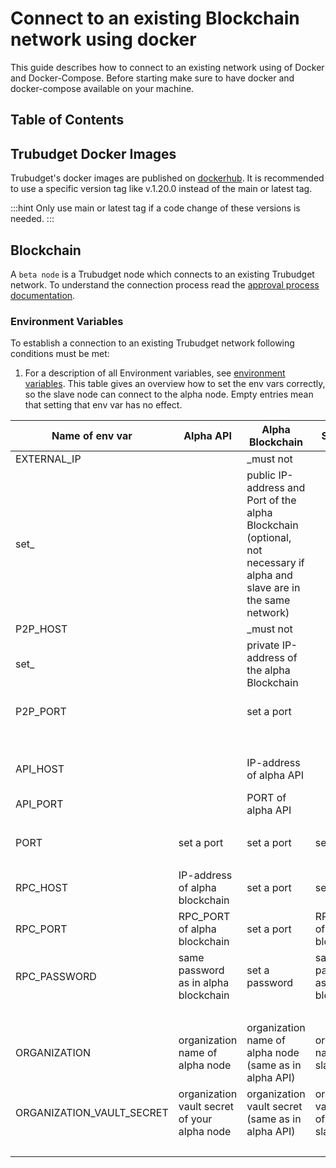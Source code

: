 # Connect to an existing Blockchain network using docker

This guide describes how to connect to an existing network using of Docker and Docker-Compose.
Before starting make sure to have docker and docker-compose available on your machine.

## Table of Contents

## Trubudget Docker Images

Trubudget's docker images are published on [dockerhub](https://hub.docker.com/u/trubudget).
It is recommended to use a specific version tag like v.1.20.0 instead of the main or latest tag.

:::hint
Only use main or latest tag if a code change of these versions is needed.
:::

## Blockchain

A `beta node` is a Trubudget node which connects to an existing Trubudget network.
To understand the connection process read the [approval process documentation](./connection-process.md).

### Environment Variables

To establish a connection to an existing Trubudget network following conditions must be met:

1. For a description of all Environment variables, see [environment variables](../../../environment-variables.md).
   This table gives an overview how to set the env vars correctly, so the slave node can connect to the alpha node.
   Empty entries mean that setting that env var has no effect.

| Name of env var           | Alpha API                                        | Alpha Blockchain                                       | Slave API                                    | Slave Blockchain                                                                                                        |
| ------------------------- |----------------------------------------------|--------------------------------------------------------| -------------------------------------------- |-------------------------------------------------------------------------------------------------------------------------|
| EXTERNAL_IP               |                                              | _must not
set_                                         |                                              | public IP-address and Port of the alpha Blockchain (optional, not necessary if alpha and slave are in the same network) |
| P2P_HOST                  |                                              | _must not
set_                                         |                                              | private IP-address of the alpha Blockchain                                                                              |
| P2P_PORT                  |                                              | set a port                                             |                                              | P2P_PORT of the alpha Blockchain                                                                                        |
| <br/>                     | <br/>                                        | <br/>                                                  | <br/>                                        | <br/>                                                                                                                   |
| API_HOST                  |                                              | IP-address of alpha API                                |                                              | IP-address of the Slave API                                                                                             |
| API_PORT                  |                                              | PORT of alpha API                                      |                                              | PORT of the Slave API                                                                                                   |
| <br/>                     | <br/>                                        | <br/>                                                  | <br/>                                        | <br/>                                                                                                                   |
| PORT                      | set a port                                   | set a port                                             | set a port                                   | set a port                                                                                                              |
| <br/>                     | <br/>                                        | <br/>                                                  | <br/>                                        | <br/>                                                                                                                   |
| RPC_HOST                  | IP-address of alpha blockchain               | set a port                                             | set a port                                   | set a port                                                                                                              |
| RPC_PORT                  | RPC_PORT of alpha blockchain                 | set a port                                             | RPC_PORT of slave blockchain                 | set a port                                                                                                              |
| RPC_PASSWORD              | same password as in alpha blockchain         | set a password                                         | same password as in slave blockchain         | set a password                                                                                                          |
| <br/>                     | <br/>                                        | <br/>                                                  | <br/>                                        | <br/>                                                                                                                   |
| ORGANIZATION              | organization name of alpha node              | organization name of alpha node (same as in alpha API) | organization name of slave node              | organization name of slave node (same as in slave API)                                                                  |
| ORGANIZATION_VAULT_SECRET | organization vault secret of your alpha node | organization vault secret (same as in alpha API)       | organization vault secret of your slave node | organization vault secret (same as in slave API)                                                                        |
| <br/>                     | <br/>                                        | <br/>                                                  | <br/>                                        | <br/>                                                                                                                   |

